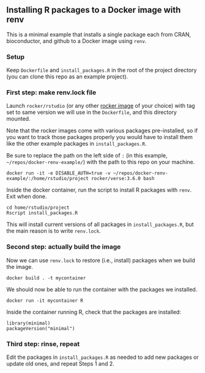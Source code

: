 ## Installing R packages to a Docker image with renv

This is a minimal example that installs a single package each from CRAN,
bioconductor, and github to a Docker image using `renv`.

### Setup

Keep `Dockerfile` and `install_packages.R` in the root of the
project directory (you can clone this repo as an example project).

### First step: make renv.lock file

Launch `rocker/rstudio` (or any other [rocker image](https://www.rocker-project.org/)
of your choice) with tag set to same version we will use in the `Dockerfile`,
and this directory mounted.

Note that the rocker images come with various packages pre-installed,
so if you want to track those packages properly you would have to install them
like the other example packages in `install_packages.R`.

Be sure to replace the path on the left side of `:` (in this example, `~/repos/docker-renv-example/`) with the path to this repo on your machine.

````
docker run -it -e DISABLE_AUTH=true -v ~/repos/docker-renv-example/:/home/rstudio/project rocker/verse:3.6.0 bash
````

Inside the docker container, run the script to install R packages
with `renv`. Exit when done.

```
cd home/rstudio/project
Rscript install_packages.R
```

This will install current versions of all packages in `install_packages.R`,
but the main reason is to write `renv.lock`.

### Second step: actually build the image

Now we can use `renv.lock` to restore (i.e., install) packages when we
build the image.

```
docker build . -t mycontainer
```

We should now be able to run the container with the packages we installed.

```
docker run -it mycontainer R
```

Inside the container running R, check that the packages are installed:

```
library(minimal)
packageVersion("minimal")
```

### Third step: rinse, repeat

Edit the packages in `install_packages.R` as needed to add new packages
or update old ones, and repeat Steps 1 and 2.

